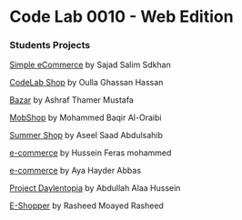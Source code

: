 # Code Lab 0010 - Web Edition
### Students Projects

[Simple eCommerce](https://github.com/sagadsalem/CodeLabCommerce) by Sajad Salim Sdkhan

[CodeLab Shop](https://github.com/OullaAlorfaly/CodeLabShop) by Oulla Ghassan Hassan

[Bazar](https://github.com/AshrafAlAskari/Bazar) by Ashraf Thamer Mustafa

[MobShop](https://github.com/mohamedoraibi/mobshop) by Mohammed Baqir Al-Oraibi

[Summer Shop](https://github.com/Aseelsaad/summershop) by Aseel Saad Abdulsahib

[e-commerce](https://github.com/husseinferas/e-commerce) by Hussein Feras mohammed

[e-commerce](https://github.com/AyaHayder/e_commerce) by Aya Hayder Abbas

[Project Daylentopia](https://github.com/AbdullahAlaaaaa/Project) by Abdullah Alaa Hussein

[E-Shopper](https://github.com/rasheed92/finalProject-v2-design) by Rasheed Moayed Rasheed
